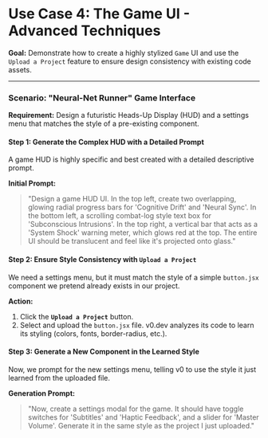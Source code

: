 # Use Case 4: The Game UI - Advanced Techniques

**Goal:** Demonstrate how to create a highly stylized `Game` UI and use the `Upload a Project` feature to ensure design consistency with existing code assets.

---

### Scenario: "Neural-Net Runner" Game Interface

**Requirement:** Design a futuristic Heads-Up Display (HUD) and a settings menu that matches the style of a pre-existing component.

#### **Step 1: Generate the Complex HUD with a Detailed Prompt**

A game HUD is highly specific and best created with a detailed descriptive prompt.

**Initial Prompt:**
> "Design a game HUD UI. In the top left, create two overlapping, glowing radial progress bars for 'Cognitive Drift' and 'Neural Sync'. In the bottom left, a scrolling combat-log style text box for 'Subconscious Intrusions'. In the top right, a vertical bar that acts as a 'System Shock' warning meter, which glows red at the top. The entire UI should be translucent and feel like it's projected onto glass."

#### **Step 2: Ensure Style Consistency with `Upload a Project`**

We need a settings menu, but it must match the style of a simple `button.jsx` component we pretend already exists in our project.

**Action:**
1.  Click the **`Upload a Project`** button.
2.  Select and upload the `button.jsx` file. v0.dev analyzes its code to learn its styling (colors, fonts, border-radius, etc.).

#### **Step 3: Generate a New Component in the Learned Style**

Now, we prompt for the new settings menu, telling v0 to use the style it just learned from the uploaded file.

**Generation Prompt:**
> "Now, create a settings modal for the game. It should have toggle switches for 'Subtitles' and 'Haptic Feedback', and a slider for 'Master Volume'. Generate it in the same style as the project I just uploaded."
